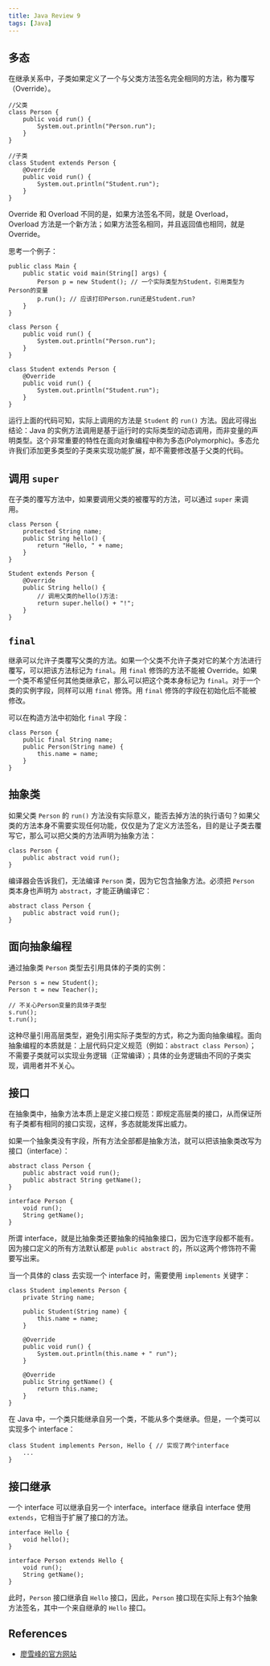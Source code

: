 ```yaml
---
title: Java Review 9
tags: [Java]
---
```


## 多态
在继承关系中，子类如果定义了一个与父类方法签名完全相同的方法，称为覆写（Override）。

```
//父类
class Person {
    public void run() {
        System.out.println("Person.run");
    }
}

//子类
class Student extends Person {
    @Override
    public void run() {
        System.out.println("Student.run");
    }
}
```

Override 和 Overload 不同的是，如果方法签名不同，就是 Overload，Overload 方法是一个新方法；如果方法签名相同，并且返回值也相同，就是 Override。

思考一个例子：
```
public class Main {
    public static void main(String[] args) {
        Person p = new Student(); // 一个实际类型为Student，引用类型为Person的变量
        p.run(); // 应该打印Person.run还是Student.run?
    }
}

class Person {
    public void run() {
        System.out.println("Person.run");
    }
}

class Student extends Person {
    @Override
    public void run() {
        System.out.println("Student.run");
    }
}
```

运行上面的代码可知，实际上调用的方法是 `Student` 的 `run()` 方法。因此可得出结论：Java 的实例方法调用是基于运行时的实际类型的动态调用，而非变量的声明类型。这个非常重要的特性在面向对象编程中称为多态(Polymorphic)。多态允许我们添加更多类型的子类来实现功能扩展，却不需要修改基于父类的代码。

## 调用 `super`
在子类的覆写方法中，如果要调用父类的被覆写的方法，可以通过 `super` 来调用。

```
class Person {
    protected String name;
    public String hello() {
        return "Hello, " + name;
    }
}

Student extends Person {
    @Override
    public String hello() {
        // 调用父类的hello()方法:
        return super.hello() + "!";
    }
}
```

## `final`
继承可以允许子类覆写父类的方法。如果一个父类不允许子类对它的某个方法进行覆写，可以把该方法标记为 `final`。用 `final` 修饰的方法不能被 Override。如果一个类不希望任何其他类继承它，那么可以把这个类本身标记为 `final`。对于一个类的实例字段，同样可以用 `final` 修饰。用 `final` 修饰的字段在初始化后不能被修改。

可以在构造方法中初始化 `final` 字段：
```
class Person {
    public final String name;
    public Person(String name) {
        this.name = name;
    }
}
```

## 抽象类
如果父类 `Person` 的 `run()` 方法没有实际意义，能否去掉方法的执行语句？如果父类的方法本身不需要实现任何功能，仅仅是为了定义方法签名，目的是让子类去覆写它，那么可以把父类的方法声明为抽象方法：
```
class Person {
    public abstract void run();
}
```

编译器会告诉我们，无法编译 `Person` 类，因为它包含抽象方法。必须把 `Person` 类本身也声明为 `abstract`，才能正确编译它：
```
abstract class Person {
    public abstract void run();
}
```

## 面向抽象编程
通过抽象类 `Person` 类型去引用具体的子类的实例：
```
Person s = new Student();
Person t = new Teacher();

// 不关心Person变量的具体子类型
s.run();
t.run();
```

这种尽量引用高层类型，避免引用实际子类型的方式，称之为面向抽象编程。面向抽象编程的本质就是：上层代码只定义规范（例如：`abstract class Person`）；不需要子类就可以实现业务逻辑（正常编译）；具体的业务逻辑由不同的子类实现，调用者并不关心。

## 接口
在抽象类中，抽象方法本质上是定义接口规范：即规定高层类的接口，从而保证所有子类都有相同的接口实现，这样，多态就能发挥出威力。

如果一个抽象类没有字段，所有方法全部都是抽象方法，就可以把该抽象类改写为接口（interface）：
```
abstract class Person {
    public abstract void run();
    public abstract String getName();
}
```

```
interface Person {
    void run();
    String getName();
}
```

所谓 interface，就是比抽象类还要抽象的纯抽象接口，因为它连字段都不能有。因为接口定义的所有方法默认都是 `public abstract` 的，所以这两个修饰符不需要写出来。

当一个具体的 class 去实现一个 interface 时，需要使用 `implements` 关键字：
```
class Student implements Person {
    private String name;

    public Student(String name) {
        this.name = name;
    }

    @Override
    public void run() {
        System.out.println(this.name + " run");
    }

    @Override
    public String getName() {
        return this.name;
    }
}
```

在 Java 中，一个类只能继承自另一个类，不能从多个类继承。但是，一个类可以实现多个 interface：
```
class Student implements Person, Hello { // 实现了两个interface
    ...
}
```

## 接口继承
一个 interface 可以继承自另一个 interface。interface 继承自 interface 使用 `extends`，它相当于扩展了接口的方法。

```
interface Hello {
    void hello();
}

interface Person extends Hello {
    void run();
    String getName();
}
```

此时，`Person` 接口继承自 `Hello` 接口，因此，`Person` 接口现在实际上有3个抽象方法签名，其中一个来自继承的 `Hello` 接口。

## References
- [廖雪峰的官方网站](https://www.liaoxuefeng.com/wiki/1252599548343744/1260464690677856)
